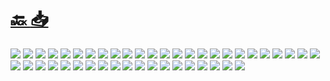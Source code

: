 #
# [🔙 ](../../)    <a href="../pdfs/999_🧪 Pruebas_🧪⬜ Estudio Básico de Seguridad y Salud, telegramv1.pdf">📥</a>
 <img src="page0.jpg">   <img src="page1.jpg">   <img src="page10.jpg">   <img src="page11.jpg">   <img src="page12.jpg">   <img src="page13.jpg">   <img src="page14.jpg">   <img src="page15.jpg">   <img src="page16.jpg">   <img src="page17.jpg">   <img src="page18.jpg">   <img src="page19.jpg">   <img src="page2.jpg">   <img src="page20.jpg">   <img src="page21.jpg">   <img src="page22.jpg">   <img src="page23.jpg">   <img src="page24.jpg">   <img src="page25.jpg">   <img src="page26.jpg">   <img src="page27.jpg">   <img src="page28.jpg">   <img src="page29.jpg">   <img src="page3.jpg">   <img src="page30.jpg">   <img src="page31.jpg">   <img src="page32.jpg">   <img src="page33.jpg">   <img src="page34.jpg">   <img src="page35.jpg">   <img src="page36.jpg">   <img src="page37.jpg">   <img src="page38.jpg">   <img src="page39.jpg">   <img src="page4.jpg">   <img src="page40.jpg">   <img src="page41.jpg">   <img src="page42.jpg">   <img src="page43.jpg">   <img src="page5.jpg">   <img src="page6.jpg">   <img src="page7.jpg">   <img src="page8.jpg">   <img src="page9.jpg"> 

            
                